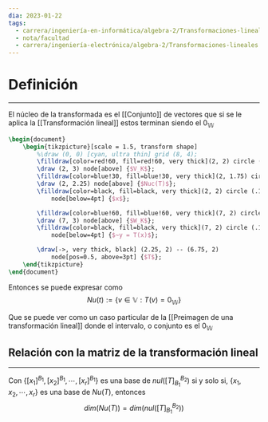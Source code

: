 ```yaml
---
dia: 2023-01-22
tags:
  - carrera/ingeniería-en-informática/algebra-2/Transformaciones-lineales
  - nota/facultad
  - carrera/ingeniería-electrónica/algebra-2/Transformaciones-lineales
---
```

# Definición
---
El núcleo de la transformada es el [[Conjunto]] de vectores que si se le aplica la [[Transformación lineal]] estos terminan siendo el $0_\mathbb{W}$

```tikz
\begin{document} 
	\begin{tikzpicture}[scale = 1.5, transform shape]
		%\draw (0, 0) [cyan, ultra thin] grid (8, 4);	
		\filldraw[color=red!60, fill=red!60, very thick](2, 2) circle (1); 
		\draw (2, 3) node[above] {$V_K$};
		\filldraw[color=blue!30, fill=blue!30, very thick](2, 1.75) circle (.5); 
		\draw (2, 2.25) node[above] {$Nuc(T)$};
		\filldraw[color=black, fill=black, very thick](2, 2) circle (.1)
			node[below=4pt] {$x$};

		\filldraw[color=blue!60, fill=blue!60, very thick](7, 2) circle (1);
		\draw (7, 3) node[above] {$W_K$};
		\filldraw[color=black, fill=black, very thick](7, 2) circle (.1)
			node[below=4pt] {$~y = T(x)$};

		\draw[->, very thick, black] (2.25, 2) -- (6.75, 2) 
			node[pos=0.5, above=3pt] {$T$};
	\end{tikzpicture}
\end{document}
```

Entonces se puede expresar como 
$$Nu(t) := \{v \in \mathbb{V} : T(v) = 0_\mathbb{W} \}$$

Que se puede ver como un caso particular de la [[Preimagen de una transformación lineal]] donde el intervalo, o conjunto es el $0_\mathbb{W}$

## Relación con la matriz de la transformación lineal
---
Con $\{[x_1]^{B_1}, [x_2]^{B_1}, \cdots, [x_r]^{B_1} \}$ es una base de $nul([T]_{B_1}^{B_2})$ si y solo si, $\{x_1, x_2, \cdots, x_r \}$ es una base de $Nu(T)$, entonces  
$$dim(Nu(T)) = dim(nul([T]_{B_1}^{B_2}))$$